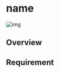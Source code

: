 # name 

![img](https://github.com/Tommula/Computational-Chemistry-note/blob/main/docs/test/images/garden.jpg)


## Overview 







## Requirement
